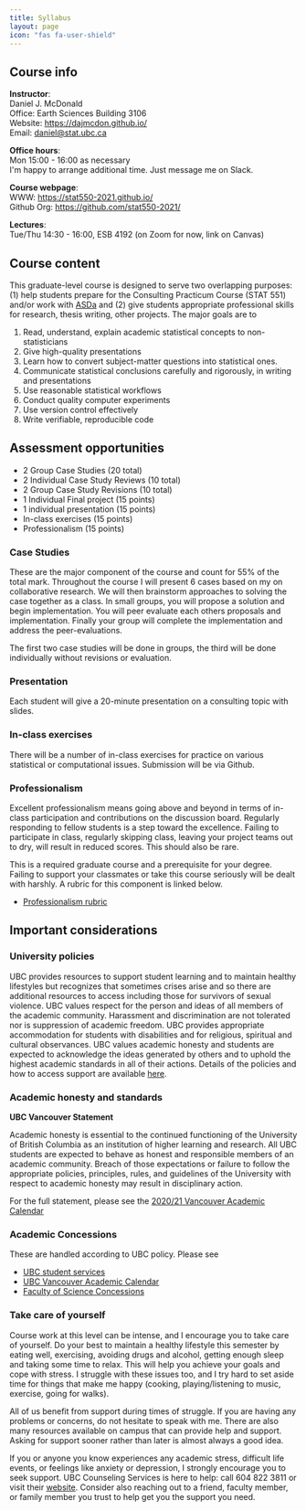 ```yaml
---
title: Syllabus
layout: page
icon: "fas fa-user-shield"
---
```



 
## Course info

__Instructor__:  
Daniel J. McDonald  
Office: Earth Sciences Building 3106  
Website: <https://dajmcdon.github.io/>  
Email: <daniel@stat.ubc.ca>  

__Office hours__:    
Mon 15:00 - 16:00 as necessary   
I'm happy to arrange additional time. Just message me on Slack.   


__Course webpage__:    
WWW: <https://stat550-2021.github.io/>  
Github Org: <https://github.com/stat550-2021/>

__Lectures__:  
Tue/Thu 14:30 - 16:00, ESB 4192 (on Zoom for now, link on Canvas) 



## Course content

This graduate-level course is designed to serve two overlapping purposes: 
(1) help students prepare for the Consulting Practicum Course (STAT 551) 
and/or work with [ASDa](https://asda.stat.ubc.ca) and (2) give students
appropriate professional skills for research, thesis writing, other projects.
The major goals are to 

1. Read, understand, explain academic statistical concepts to non-statisticians
1. Give high-quality presentations
1. Learn how to convert subject-matter questions into statistical ones.
1. Communicate statistical conclusions carefully and rigorously, in writing and presentations
1. Use reasonable statistical workflows
1. Conduct quality computer experiments
1. Use version control effectively
1. Write verifiable, reproducible code



## Assessment opportunities


- 2 Group Case Studies (20 total)
- 2 Individual Case Study Reviews (10 total)
- 2 Group Case Study Revisions (10 total)
- 1 Individual Final project (15 points)
- 1 individual presentation (15 points)
- In-class exercises (15 points)
- Professionalism (15 points)

### Case Studies

These are the major component of the course and count for 55% of the total mark. Throughout the course I will present 6 cases based on my on collaborative research. We will then brainstorm approaches to solving the case together as a class. In small groups, you will propose a solution and begin implementation. You will peer evaluate each others proposals and implementation. Finally your group will complete the implementation and address the peer-evaluations.

The first two case studies will be done in groups, the third will be done individually without revisions or evaluation.

### Presentation

Each student will give a 20-minute presentation on a consulting topic with slides. 

### In-class exercises

There will be a number of in-class exercises for practice on various statistical or computational issues. Submission will be via Github.

### Professionalism

Excellent professionalism means going above and beyond in terms of in-class participation and contributions on the discussion board. Regularly responding to fellow students is a step toward the excellence. Failing to participate in class, regularly skipping class, leaving your project teams out to dry, will result in reduced scores. This should also be rare.

This is a required graduate course and a prerequisite for your degree. Failing to support your classmates or take this course seriously will be dealt with harshly. A rubric for this component is linked below.

* [Professionalism rubric]()


## Important considerations

### University policies

UBC provides resources to support student learning and to maintain healthy lifestyles but recognizes that sometimes crises arise and so there are additional resources to access including those for survivors of sexual violence. UBC values respect for the person and ideas of all members of the academic community. Harassment and discrimination are not tolerated nor is suppression of academic freedom. UBC provides appropriate accommodation for students with disabilities and for religious, spiritual and cultural observances. UBC values academic honesty and students are expected to acknowledge the ideas generated by others and to uphold the highest academic standards in all of their actions. Details of the policies and how to access support are available [here](http://senate.ubc.ca/policies-resources-support-student-success).

### Academic honesty and standards

__UBC Vancouver Statement__

Academic honesty is essential to the continued functioning of the University of British Columbia as an institution of higher learning and research. All UBC students are expected to behave as honest and responsible members of an academic community. Breach of those expectations or failure to follow the appropriate policies, principles, rules, and guidelines of the University with respect to academic honesty may result in disciplinary action.

For the full statement, please see the [2020/21 Vancouver Academic Calendar](http://www.calendar.ubc.ca/vancouver/index.cfm?tree=3,286,0,0#15620)




### Academic Concessions

These are handled according to UBC policy. Please see
* [UBC student services](https://students.ubc.ca/enrolment/academic-learning-resources/academic-concessions)
* [UBC Vancouver Academic Calendar](http://www.calendar.ubc.ca/vancouver/index.cfm?tree=3,0,0,0)
* [Faculty of Science Concessions](https://science.ubc.ca/students/advising/concession)


### Take care of yourself

Course work at this level can be intense, and I encourage you to take care of yourself. Do your best to maintain a healthy lifestyle this semester by eating well, exercising, avoiding drugs and alcohol, getting enough sleep and taking some time to relax. This will help you achieve your goals and cope with stress. I struggle with these issues too, and I try hard to set aside time for things that make me happy (cooking, playing/listening to music, exercise, going for walks).

All of us benefit from support during times of struggle. If you are having any problems or concerns, do not hesitate to speak with me. There are also many resources available on campus that can provide help and support. Asking for support sooner rather than later is almost always a good idea.

If you or anyone you know experiences any academic stress, difficult life events, or feelings like anxiety or depression, I strongly encourage you to seek support. UBC Counseling Services is here to help: call 604 822 3811 or visit their [website](https://students.ubc.ca/health/counselling-services). Consider also reaching out to a friend, faculty member, or family member you trust to help get you the support you need.
